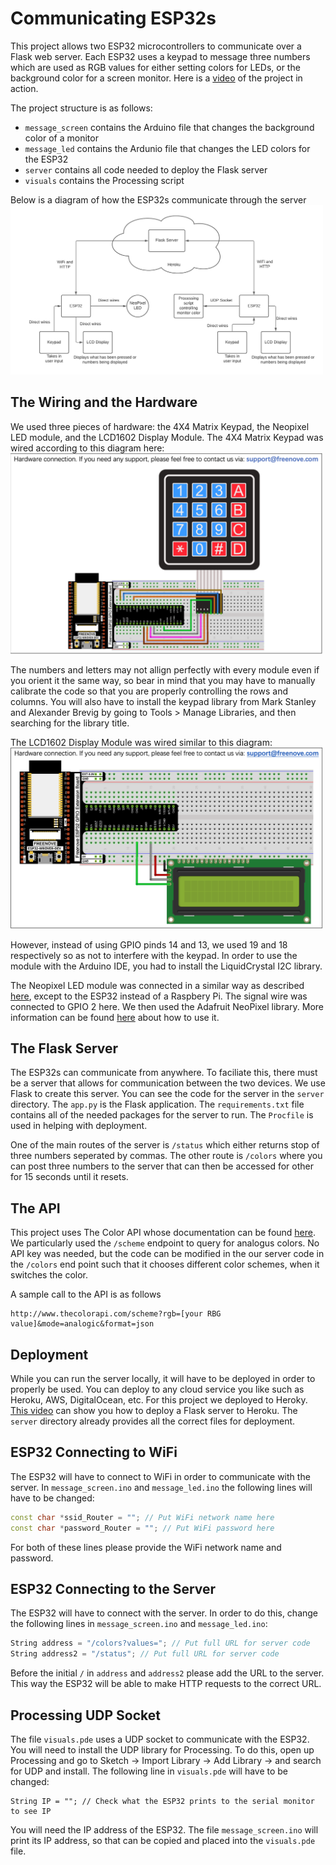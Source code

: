 # Communicating ESP32s

This project allows two ESP32 microcontrollers to communicate over a Flask web server. Each ESP32 uses a keypad to message three numbers which are used as RGB values for either setting colors for LEDs, or the background color for a screen monitor. Here is a [video](https://www.youtube.com/watch?v=a1yPacIG4h4&ab_channel=ChiannaLiCohen) of the project in action. 

The project structure is as follows:
* `message_screen` contains the Arduino file that changes the background color of a monitor
* `message_led` contains the Ardunio file that changes the LED colors for the ESP32
* `server` contains all code needed to deploy the Flask server
* `visuals` contains the Processing script

Below is a diagram of how the ESP32s communicate through the server
<br>
 <img src="https://github.com/mwinitch/CommunicatingESP32s/blob/master/imgs/SystemsDiagram.png" width="500">
 <br>

## The Wiring and the Hardware
We used three pieces of hardware: the 4X4 Matrix Keypad, the Neopixel LED module, and the LCD1602 Display Module.
The 4X4 Matrix Keypad was wired according to this diagram here:
<br>
 <img src="https://github.com/mwinitch/CommunicatingESP32s/blob/master/imgs/keypad.png" width="500">
 <br>

The numbers and letters may not allign perfectly with every module even if you orient it the same way, so bear in mind that you may have to manually calibrate the code so that you are properly controlling the rows and columns. You will also have to install the keypad library from Mark Stanley and Alexander Brevig by going to Tools > Manage Libraries, and then searching for the library title.

The LCD1602 Display Module was wired similar to this diagram: 
<br>
 <img src="https://github.com/mwinitch/CommunicatingESP32s/blob/master/imgs/lcd.png" width="500">
 <br>

However, instead of using GPIO pinds 14 and 13, we used 19 and 18 respectively so as not to interfere with the keypad. In order to use the module with the Arduino IDE, you had to install the LiquidCrystal I2C library.

The Neopixel LED module was connected in a similar way as described [here](https://github.com/Cina10/EmbeddedSys_Generative), except to the ESP32 instead of a Raspbery Pi. The signal wire was connected to GPIO 2 here. We then used the Adafruit NeoPixel library. More information can be found [here](https://learn.adafruit.com/adafruit-neopixel-uberguide/arduino-library-use) about how to use it. 


## The Flask Server
The ESP32s can communicate from anywhere. To faciliate this, there must be a server that allows for communication between the two devices. We use Flask to create this server. You can see the code for the server in the `server` directory. The `app.py` is the Flask application. The `requirements.txt` file contains all of the needed packages for the server to run. The `Procfile` is used in helping with deployment. 

One of the main routes of the server is `/status` which either returns stop of three numbers seperated by commas. The other route is `/colors` where you can post three numbers to the server that can then be accessed for other for 15 seconds until it resets. 

## The API
This project uses The Color API whose documentation can be found [here](http://www.thecolorapi.com/). We particularly used the `/scheme` endpoint to query for analogus colors. No API key was needed, but the code can be modified in the our server code in the `/colors` end point such that it chooses different color schemes, when it switches the color. 

A sample call to the API is as follows
~~~ 
http://www.thecolorapi.com/scheme?rgb=[your RBG value]&mode=analogic&format=json
~~~

## Deployment
While you can run the server locally, it will have to be deployed in order to properly be used. You can deploy to any cloud service you like such as Heroku, AWS, DigitalOcean, etc. For this project we deployed to Heroky. [This video](https://www.youtube.com/watch?v=Li0Abz-KT78&ab_channel=Codemy.com) can show you how to deploy a Flask server to Heroku. The `server` directory already provides all the correct files for deployment.

## ESP32 Connecting to WiFi
The ESP32 will have to connect to WiFi in order to communicate with the server. In `message_screen.ino` and `message_led.ino` the following lines will have to be changed:
~~~C++
const char *ssid_Router = ""; // Put WiFi network name here
const char *password_Router = ""; // Put WiFi password here
~~~
For both of these lines please provide the WiFi network name and password. 

## ESP32 Connecting to the Server
The ESP32 will have to connect with the server. In order to do this, change the following lines in `message_screen.ino` and `message_led.ino`:
~~~C++
String address = "/colors?values="; // Put full URL for server code
String address2 = "/status"; // Put full URL for server code
~~~
Before the initial `/` in `address` and `address2` please add the URL to the server. This way the ESP32 will be able to make HTTP requests to the correct URL. 

## Processing UDP Socket
The file `visuals.pde` uses a UDP socket to communicate with the ESP32. You will need to install the UDP library for Processing. To do this, open up Processing and go to Sketch -> Import Library -> Add Library -> and search for UDP and install. The following line in `visuals.pde` will have to be changed:
~~~Processing
String IP = ""; // Check what the ESP32 prints to the serial monitor to see IP
~~~
You will need the IP address of the ESP32. The file `message_screen.ino` will print its IP address, so that can be copied and placed into the `visuals.pde` file. 
